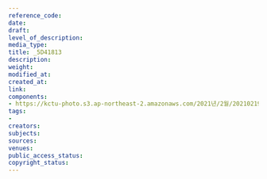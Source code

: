 ```yaml
---
reference_code: 
date: 
draft: 
level_of_description: 
media_type: 
title: _5D41813
description: 
weight: 
modified_at: 
created_at: 
link: 
components:
- https://kctu-photo.s3.ap-northeast-2.amazonaws.com/2021년/2월/20210219_백기완+선생+발인.영결식.하관/송승현/_5D41813.jpg
tags:
- 
creators: 
subjects: 
sources: 
venues: 
public_access_status: 
copyright_status: 
---
```

